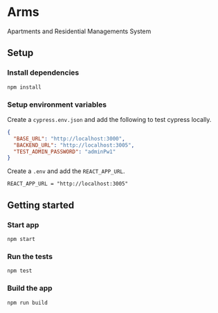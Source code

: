 # Arms

Apartments and Residential Managements System

## Setup

### Install dependencies

```
npm install
```

### Setup environment variables

Create a `cypress.env.json` and add the following to test cypress locally.

```json
{
  "BASE_URL": "http://localhost:3000",
  "BACKEND_URL": "http://localhost:3005",
  "TEST_ADMIN_PASSWORD": "adminPw1"
}
```

Create a `.env` and add the `REACT_APP_URL`.

```
REACT_APP_URL = "http://localhost:3005"
```

## Getting started

### Start app

```
npm start
```

### Run the tests

```
npm test
```

### Build the app

```
npm run build
```
